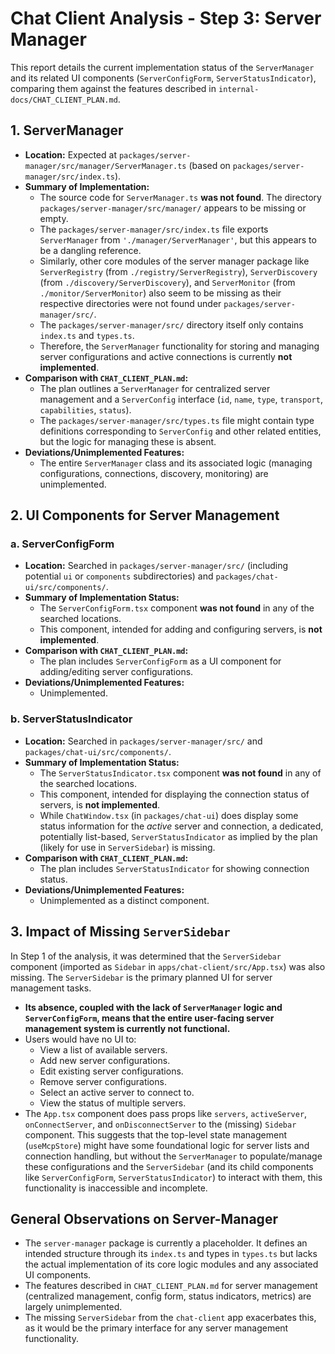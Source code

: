 # Chat Client Analysis - Step 3: Server Manager

This report details the current implementation status of the `ServerManager` and its related UI components (`ServerConfigForm`, `ServerStatusIndicator`), comparing them against the features described in `internal-docs/CHAT_CLIENT_PLAN.md`.

## 1. ServerManager

-   **Location:** Expected at `packages/server-manager/src/manager/ServerManager.ts` (based on `packages/server-manager/src/index.ts`).
-   **Summary of Implementation:**
    -   The source code for `ServerManager.ts` **was not found**. The directory `packages/server-manager/src/manager/` appears to be missing or empty.
    -   The `packages/server-manager/src/index.ts` file exports `ServerManager` from `'./manager/ServerManager'`, but this appears to be a dangling reference.
    -   Similarly, other core modules of the server manager package like `ServerRegistry` (from `./registry/ServerRegistry`), `ServerDiscovery` (from `./discovery/ServerDiscovery`), and `ServerMonitor` (from `./monitor/ServerMonitor`) also seem to be missing as their respective directories were not found under `packages/server-manager/src/`.
    -   The `packages/server-manager/src/` directory itself only contains `index.ts` and `types.ts`.
    -   Therefore, the `ServerManager` functionality for storing and managing server configurations and active connections is currently **not implemented**.
-   **Comparison with `CHAT_CLIENT_PLAN.md`:**
    -   The plan outlines a `ServerManager` for centralized server management and a `ServerConfig` interface (`id`, `name`, `type`, `transport`, `capabilities`, `status`).
    -   The `packages/server-manager/src/types.ts` file might contain type definitions corresponding to `ServerConfig` and other related entities, but the logic for managing these is absent.
-   **Deviations/Unimplemented Features:**
    -   The entire `ServerManager` class and its associated logic (managing configurations, connections, discovery, monitoring) are unimplemented.

## 2. UI Components for Server Management

### a. ServerConfigForm

-   **Location:** Searched in `packages/server-manager/src/` (including potential `ui` or `components` subdirectories) and `packages/chat-ui/src/components/`.
-   **Summary of Implementation Status:**
    -   The `ServerConfigForm.tsx` component **was not found** in any of the searched locations.
    -   This component, intended for adding and configuring servers, is **not implemented**.
-   **Comparison with `CHAT_CLIENT_PLAN.md`:**
    -   The plan includes `ServerConfigForm` as a UI component for adding/editing server configurations.
-   **Deviations/Unimplemented Features:**
    -   Unimplemented.

### b. ServerStatusIndicator

-   **Location:** Searched in `packages/server-manager/src/` and `packages/chat-ui/src/components/`.
-   **Summary of Implementation Status:**
    -   The `ServerStatusIndicator.tsx` component **was not found** in any of the searched locations.
    -   This component, intended for displaying the connection status of servers, is **not implemented**.
    -   While `ChatWindow.tsx` (in `packages/chat-ui`) does display some status information for the *active* server and connection, a dedicated, potentially list-based, `ServerStatusIndicator` as implied by the plan (likely for use in `ServerSidebar`) is missing.
-   **Comparison with `CHAT_CLIENT_PLAN.md`:**
    -   The plan includes `ServerStatusIndicator` for showing connection status.
-   **Deviations/Unimplemented Features:**
    -   Unimplemented as a distinct component.

## 3. Impact of Missing `ServerSidebar`

In Step 1 of the analysis, it was determined that the `ServerSidebar` component (imported as `Sidebar` in `apps/chat-client/src/App.tsx`) was also missing. The `ServerSidebar` is the primary planned UI for server management tasks.

-   **Its absence, coupled with the lack of `ServerManager` logic and `ServerConfigForm`, means that the entire user-facing server management system is currently not functional.**
-   Users would have no UI to:
    -   View a list of available servers.
    -   Add new server configurations.
    -   Edit existing server configurations.
    -   Remove server configurations.
    -   Select an active server to connect to.
    -   View the status of multiple servers.
-   The `App.tsx` component does pass props like `servers`, `activeServer`, `onConnectServer`, and `onDisconnectServer` to the (missing) `Sidebar` component. This suggests that the top-level state management (`useMcpStore`) might have some foundational logic for server lists and connection handling, but without the `ServerManager` to populate/manage these configurations and the `ServerSidebar` (and its child components like `ServerConfigForm`, `ServerStatusIndicator`) to interact with them, this functionality is inaccessible and incomplete.

## General Observations on Server-Manager

-   The `server-manager` package is currently a placeholder. It defines an intended structure through its `index.ts` and types in `types.ts` but lacks the actual implementation of its core logic modules and any associated UI components.
-   The features described in `CHAT_CLIENT_PLAN.md` for server management (centralized management, config form, status indicators, metrics) are largely unimplemented.
-   The missing `ServerSidebar` from the `chat-client` app exacerbates this, as it would be the primary interface for any server management functionality.
